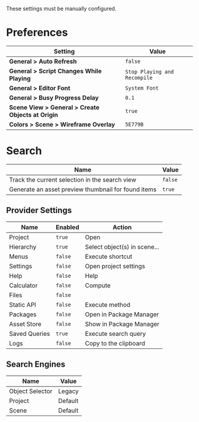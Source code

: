  These settings must be manually configured.

# Preferences
| Setting | Value |
| --- | --- |
| **General > Auto Refresh** | `false` |
| **General > Script Changes While Playing** | `Stop Playing and Recompile` |
| **General > Editor Font** | `System Font` |
| **General > Busy Progress Delay** | `0.1` |
| **Scene View > General > Create Objects at Origin** | `true` |
| **Colors > Scene > Wireframe Overlay** | `5E779B` |

# Search
| Name | Value |
| --- | --- |
| Track the current selection in the search view | `false` |
| Generate an asset preview thumbnail for found items | `true` |

## Provider Settings
| Name | Enabled | Action |
| --- | --- | --- |
| Project | `true` | Open |
| Hierarchy | `true` | Select object(s) in scene... |
| Menus | `false` | Execute shortcut |
| Settings | `false` | Open project settings |
| Help | `false` | Help |
| Calculator | `false` | Compute |
| Files | `false` |  |
| Static API | `false` | Execute method |
| Packages | `false` | Open in Package Manager |
| Asset Store | `false` | Show in Package Manager |
| Saved Queries | `true` | Execute search query |
| Logs | `false` | Copy to the clipboard |

## Search Engines
| Name | Value |
| --- | --- |
| Object Selector | Legacy |
| Project | Default |
| Scene | Default |